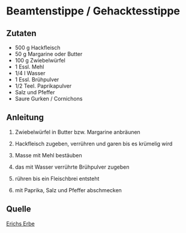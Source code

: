 # Beamtenstippe / Gehacktesstippe

## Zutaten

+ 500 g Hackfleisch
+ 50 g Margarine oder Butter
+ 100 g Zwiebelwürfel
+ 1 Essl. Mehl
+ 1/4 l Wasser
+ 1 Essl. Brühpulver
+ 1/2 Teel. Paprikapulver
+ Salz und Pfeffer
+ Saure Gurken / Cornichons

## Anleitung

1. Zwiebelwürfel in Butter bzw. Margarine anbräunen

2. Hackfleisch zugeben, verrühren und garen bis es krümelig wird

3. Masse mit Mehl bestäuben

4. das mit Wasser verrührte Brühpulver zugeben

5. rühren bis ein Fleischbrei entsteht

6. mit Paprika, Salz und Pfeffer abschmecken

## Quelle

[Erichs Erbe](https://www.erichserbe.de/076)
